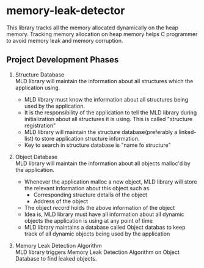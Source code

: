 # memory-leak-detector

This library tracks all the memory allocated dynamically on the heap memory. Tracking memory allocation on heap memory helps C programmer to avoid memory leak and memory corruption.

## Project Development Phases

1. Structure Database  
   MLD library will maintain the information about all structures which the application using.

   - MLD library must know the information about all structures being used by the application.
   - It is the responsibility of the application to tell the MLD library during initialization about all structures it is using. This is called "structure registration"
   - MLD library will maintain the structure database(preferably a linked-list) to store application structure information.
   - Key to search in structure database is "name fo structure"

2. Object Database  
   MLD library will maintain the information about all objects malloc'd by the application.

   - Whenever the application malloc a new object, MLD library will store the relevant information about this object such as
     - Corresponding structure details of the object
     - Address of the object
   - The object record holds the above information of the object
   - Idea is, MLD library must have all information about all dynamic objects the application is using at any point of time
   - MLD library maintains a database called Object databas to keep track of all dynamic objects being used by the application

3. Memory Leak Detection Algorithm  
   MLD library triggers Memory Leak Detection Algorithm on Object Database to find leaked objects.
